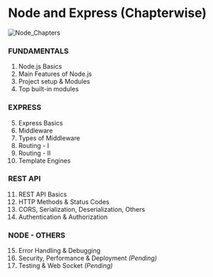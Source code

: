 # Node and Express  (Chapterwise)

![Node_Chapters](https://github.com/user-attachments/assets/320170d7-a628-459c-8af6-f62066626bdd)

### FUNDAMENTALS
1. Node.js Basics
2. Main Features of Node.js
3. Project setup & Modules
4. Top built-in modules

### EXPRESS
5. Express Basics
6. Middleware
7. Types of Middleware
8. Routing - I
9. Routing - II
10. Template Engines

### REST API
11. REST API Basics
12. HTTP Methods & Status Codes
13. CORS, Serialization, Deserialization, Others
14. Authentication & Authorization

### NODE - OTHERS
15. Error Handling & Debugging
16. Security, Performance & Deployment _(Pending)_
17. Testing & Web Socket _(Pending)_